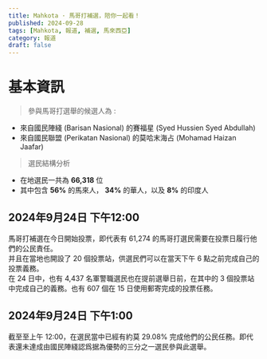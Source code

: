 ```yaml
---
title: Mahkota · 馬哥打補選，陪你一起看！
published: 2024-09-28
tags: [Mahkota, 報道, 補選, 馬來西亞]
category: 報道
draft: false
---
```

# 基本資訊
> 參與馬哥打選舉的候選人為 :
- 來自國民陣綫 (Barisan Nasional) 的賽福星 (Syed Hussien Syed Abdullah)
- 來自國民聯盟 (Perikatan Nasional) 的莫哈末海占 (Mohamad Haizan Jaafar)
> 選民結構分析
- 在地選民一共為 **66,318** 位
- 其中包含 **56%** 的馬來人， **34%** 的華人，以及 **8%** 的印度人

## 2024年9月24日 下午12:00
馬哥打補選在今日開始投票，即代表有 61,274 的馬哥打選民需要在投票日履行他們的公民責任。  
并且在當地也開設了 20 個投票站，供選民們可以在當天下午 6 點之前完成自己的投票義務。  
在 24 日中，也有 4,437 名軍警職選民也在提前選舉日前，在其中的 3 個投票站中完成自己的義務。也有 607 個在 15 日使用郵寄完成的投票任務。

## 2024年9月24日 下午1:00
截至至上午 12:00，在選民當中已經有約莫 29.08% 完成他們的公民任務。即代表還未達成由國民陣綫認爲据為優勢的三分之一選民參與此選舉。
